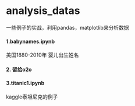 # analysis_datas
一些例子的实战，利用pandas，matplotlib来分析数据
#### 1.babynames.ipynb
美国1880-2010年 婴儿出生姓名

#### 2. 留给o2o


#### 3.titanic1.ipynb
kaggle泰坦尼克的例子
